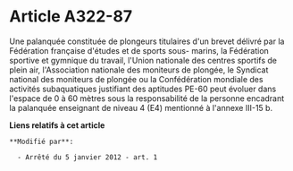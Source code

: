 # Article A322-87

Une palanquée constituée de plongeurs titulaires d'un brevet délivré par la Fédération française d'études et de sports sous-
marins, la Fédération sportive et gymnique du travail, l'Union nationale des centres sportifs de plein air, l'Association
nationale des moniteurs de plongée, le Syndicat national des moniteurs de plongée ou la Confédération mondiale des activités
subaquatiques justifiant des aptitudes PE-60 peut évoluer dans l'espace de 0 à 60 mètres sous la responsabilité de la
personne encadrant la palanquée enseignant de niveau 4 (E4) mentionné à l'annexe III-15 b.

**Liens relatifs à cet article**

	**Modifié par**:

	  - Arrêté du 5 janvier 2012 - art. 1
